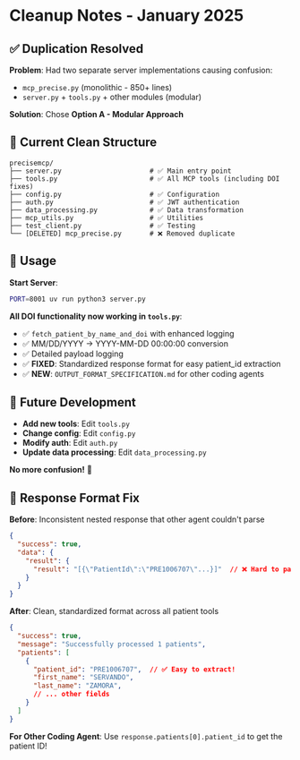 # Cleanup Notes - January 2025

## ✅ **Duplication Resolved**

**Problem**: Had two separate server implementations causing confusion:
- `mcp_precise.py` (monolithic - 850+ lines)
- `server.py` + `tools.py` + other modules (modular)

**Solution**: Chose **Option A - Modular Approach**

## 📁 **Current Clean Structure**

```
precisemcp/
├── server.py                      # ✅ Main entry point 
├── tools.py                       # ✅ All MCP tools (including DOI fixes)
├── config.py                      # ✅ Configuration 
├── auth.py                        # ✅ JWT authentication
├── data_processing.py             # ✅ Data transformation
├── mcp_utils.py                   # ✅ Utilities
├── test_client.py                 # ✅ Testing
└── [DELETED] mcp_precise.py       # ❌ Removed duplicate
```

## 🚀 **Usage**

**Start Server**:
```bash
PORT=8001 uv run python3 server.py
```

**All DOI functionality now working in `tools.py`**:
- ✅ `fetch_patient_by_name_and_doi` with enhanced logging
- ✅ MM/DD/YYYY → YYYY-MM-DD 00:00:00 conversion  
- ✅ Detailed payload logging
- ✅ **FIXED**: Standardized response format for easy patient_id extraction
- ✅ **NEW**: `OUTPUT_FORMAT_SPECIFICATION.md` for other coding agents

## 🔧 **Future Development**

- **Add new tools**: Edit `tools.py`
- **Change config**: Edit `config.py` 
- **Modify auth**: Edit `auth.py`
- **Update data processing**: Edit `data_processing.py`

**No more confusion!** 🎉

## 🔧 **Response Format Fix**

**Before**: Inconsistent nested response that other agent couldn't parse
```json
{
  "success": true,
  "data": {
    "result": {
      "result": "[{\"PatientId\":\"PRE1006707\"...}]"  // ❌ Hard to parse
    }
  }
}
```

**After**: Clean, standardized format across all patient tools
```json
{
  "success": true,
  "message": "Successfully processed 1 patients",
  "patients": [
    {
      "patient_id": "PRE1006707",  // ✅ Easy to extract!
      "first_name": "SERVANDO",
      "last_name": "ZAMORA",
      // ... other fields
    }
  ]
}
```

**For Other Coding Agent**: Use `response.patients[0].patient_id` to get the patient ID! 